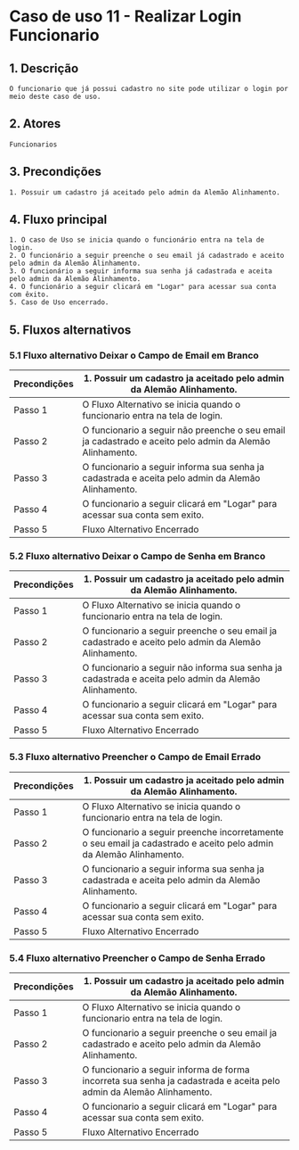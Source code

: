 # Caso de uso 11 - Realizar Login Funcionario

## 1. Descrição

	O funcionario que já possui cadastro no site pode utilizar o login por meio deste caso de uso.

## 2. Atores

	Funcionarios

## 3. Precondições

	1. Possuir um cadastro já aceitado pelo admin da Alemão Alinhamento.
 
## 4. Fluxo principal

    1. O caso de Uso se inicia quando o funcionário entra na tela de login.
    2. O funcionário a seguir preenche o seu email já cadastrado e aceito pelo admin da Alemão Alinhamento.
    3. O funcionário a seguir informa sua senha já cadastrada e aceita pelo admin da Alemão Alinhamento.
    4. O funcionário a seguir clicará em "Logar" para acessar sua conta com êxito.
    5. Caso de Uso encerrado.

## 5. Fluxos alternativos


### 5.1 Fluxo alternativo Deixar o Campo de Email em Branco 

| **Precondições**  | 1. Possuir um cadastro ja aceitado pelo admin da Alemão Alinhamento. |
| --- | --- |
| Passo 1                  |O Fluxo Alternativo se inicia quando o funcionario entra na tela de login.|
|        Passo 2 |O funcionario a seguir não preenche o seu email ja cadastrado e aceito pelo admin da Alemão Alinhamento.   |
|         Passo 3          | O funcionario a seguir informa sua senha ja cadastrada e aceita pelo admin da Alemão Alinhamento.  |
|Passo 4|O funcionario a seguir clicará em "Logar" para acessar sua conta sem exito.|
|Passo 5|Fluxo Alternativo Encerrado|


### 5.2 Fluxo alternativo Deixar o Campo de Senha em Branco 

| **Precondições**  | 1. Possuir um cadastro ja aceitado pelo admin da Alemão Alinhamento. |
| --- | --- |
| Passo 1                  |O Fluxo Alternativo se inicia quando o funcionario entra na tela de login.|
|        Passo 2 |O funcionario a seguir preenche o seu email ja cadastrado e aceito pelo admin da Alemão Alinhamento.   |
|         Passo 3          | O funcionario a seguir não informa sua senha ja cadastrada e aceita pelo admin da Alemão Alinhamento.  |
|Passo 4|O funcionario a seguir clicará em "Logar" para acessar sua conta sem exito.|
|Passo 5|Fluxo Alternativo Encerrado|

### 5.3 Fluxo alternativo Preencher o Campo de Email Errado 

| **Precondições**  | 1. Possuir um cadastro ja aceitado pelo admin da Alemão Alinhamento. |
| --- | --- |
| Passo 1                  |O Fluxo Alternativo se inicia quando o funcionario entra na tela de login.|
|        Passo 2 |O funcionario a seguir preenche incorretamente o seu email ja cadastrado e aceito pelo admin da Alemão Alinhamento.   |
|         Passo 3          | O funcionario a seguir informa sua senha ja cadastrada e aceita pelo admin da Alemão Alinhamento.  |
|Passo 4|O funcionario a seguir clicará em "Logar" para acessar sua conta sem exito.|
|Passo 5|Fluxo Alternativo Encerrado|

### 5.4 Fluxo alternativo Preencher o Campo de Senha Errado 

| **Precondições**  | 1. Possuir um cadastro ja aceitado pelo admin da Alemão Alinhamento. |
| --- | --- |
| Passo 1                  |O Fluxo Alternativo se inicia quando o funcionario entra na tela de login.|
|        Passo 2 |O funcionario a seguir preenche o seu email ja cadastrado e aceito pelo admin da Alemão Alinhamento.   |
|         Passo 3          | O funcionario a seguir informa de forma incorreta sua senha ja cadastrada e aceita pelo admin da Alemão Alinhamento.  |
|Passo 4|O funcionario a seguir clicará em "Logar" para acessar sua conta sem exito.|
|Passo 5|Fluxo Alternativo Encerrado|

